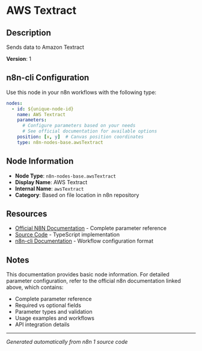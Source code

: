 # AWS Textract

## Description

Sends data to Amazon Textract

**Version**: 1

## n8n-cli Configuration

Use this node in your n8n workflows with the following type:

```yaml
nodes:
  - id: ${unique-node-id}
    name: AWS Textract
    parameters:
      # Configure parameters based on your needs
      # See official documentation for available options
    position: [x, y]  # Canvas position coordinates
    type: n8n-nodes-base.awsTextract
```

## Node Information

- **Node Type**: `n8n-nodes-base.awsTextract`
- **Display Name**: AWS Textract
- **Internal Name**: `awsTextract`
- **Category**: Based on file location in n8n repository

## Resources

- [Official N8N Documentation](https://docs.n8n.io/integrations/builtin/app-nodes/n8n-nodes-base.awstextract/) - Complete parameter reference
- [Source Code](https://github.com/n8n-io/n8n/blob/master/packages/nodes-base/nodes/Aws/Textract/AwsTextract.node.ts) - TypeScript implementation
- [n8n-cli Documentation](https://github.com/edenreich/n8n-cli) - Workflow configuration format

## Notes

This documentation provides basic node information. For detailed parameter configuration, 
refer to the official n8n documentation linked above, which contains:

- Complete parameter reference
- Required vs optional fields
- Parameter types and validation
- Usage examples and workflows
- API integration details

---
*Generated automatically from n8n 1 source code*
